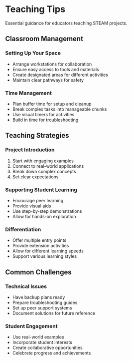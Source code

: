 # Teaching Tips

Essential guidance for educators teaching STEAM projects.

## Classroom Management

### Setting Up Your Space
- Arrange workstations for collaboration
- Ensure easy access to tools and materials
- Create designated areas for different activities
- Maintain clear pathways for safety

### Time Management
- Plan buffer time for setup and cleanup
- Break complex tasks into manageable chunks
- Use visual timers for activities
- Build in time for troubleshooting

## Teaching Strategies

### Project Introduction
1. Start with engaging examples
2. Connect to real-world applications
3. Break down complex concepts
4. Set clear expectations

### Supporting Student Learning
- Encourage peer learning
- Provide visual aids
- Use step-by-step demonstrations
- Allow for hands-on exploration

### Differentiation
- Offer multiple entry points
- Provide extension activities
- Allow for different learning speeds
- Support various learning styles

## Common Challenges

### Technical Issues
- Have backup plans ready
- Prepare troubleshooting guides
- Set up peer support systems
- Document solutions for future reference

### Student Engagement
- Use real-world examples
- Incorporate student interests
- Create collaborative opportunities
- Celebrate progress and achievements 